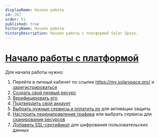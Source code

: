 ```yaml
---
displayName: Начало работы
id: 267
order: 51
published: true
historyName: Начало работы
historyDescription: Начало работы с платформой Solar Space. 
---
```


# [Начало работы с платформой](platform-launch)

Для начала работы нужно:

1. Перейти в личный кабинет по ссылке https://my.solarspace.pro/ и [зарегистрироваться]([242])
2. [Создать свой первый ресурс]([205])
3. [Верифицировать его]([206])
4. [Подтвердить свой аккаунт]([243])
5. [Выбрать нужные сервисы и оплатить их]([208]) для активации защиты
6. [Настроить перенаправление трафика]([266]) или выбрать сервисы для [сканирования ресурсов]([219])
7. [Добавить SSL-сертификат](269) для шифрования пользовательских данных
